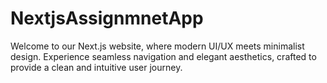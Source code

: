 # NextjsAssignmnetApp
Welcome to our Next.js website, where modern UI/UX meets minimalist design. Experience seamless navigation and elegant aesthetics, crafted to provide a clean and intuitive user journey. 
